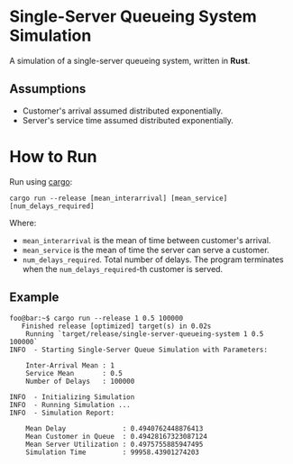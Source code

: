 # Single-Server Queueing System Simulation

A simulation of a single-server queueing system, written in **Rust**.

## Assumptions
 - Customer's arrival assumed distributed exponentially.
 - Server's service time assumed distributed exponentially.

# How to Run

Run using [cargo](https://doc.rust-lang.org/cargo/):

```shell
cargo run --release [mean_interarrival] [mean_service] [num_delays_required]
```

Where:
 - `mean_interarrival` is the mean of time between customer's arrival.
 - `mean_service` is the mean of time the server can serve a customer.
 - `num_delays_required`. Total number of delays. The program terminates when the `num_delays_required`-th customer is served.

 ## Example

 ```console
foo@bar:~$ cargo run --release 1 0.5 100000
    Finished release [optimized] target(s) in 0.02s
     Running `target/release/single-server-queueing-system 1 0.5 100000`
 INFO  - Starting Single-Server Queue Simulation with Parameters:

     Inter-Arrival Mean : 1
     Service Mean       : 0.5
     Number of Delays   : 100000

 INFO  - Initializing Simulation
 INFO  - Running Simulation ...
 INFO  - Simulation Report:

     Mean Delay              : 0.4940762448876413
     Mean Customer in Queue  : 0.49428167323087124
     Mean Server Utilization : 0.4975755885947495
     Simulation Time         : 99958.43901274203
 ```
